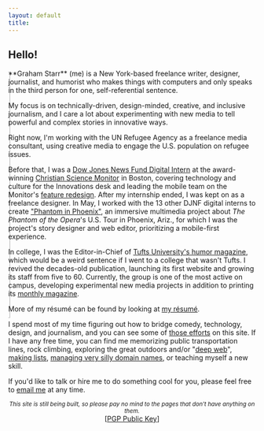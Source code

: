 ```yaml
---
layout: default
title: 
---
```


## Hello!  

<!-- <marquee direction="down" behavior="alternate" style="position:absolute;top:0;bottom:0;left:0;right:0;z-index:-1;height:100%;width:100%;"> -->
<marquee direction="right" loop="1" style="position:absolute;z-index:-1;">
<img src="http://gstarr.me/projects/images/me.jpg" alt="it me!" title="it me! (Photo credit: Kristie Chua)" style="width:500px;align:left;margin-top:5px;"> 
</marquee>
<!--
<marquee direction="up" behavior="alternate" style="position:absolute;top:0;bottom:0;left:0;right:0;z-index:-1;height:100%;width:100%;">
<marquee behavior="alternate">
<img src="http://www.clipartbest.com/cliparts/dT6/o5b/dT6o5b7Ec.png" alt="DVD" title=""> 
</marquee></marquee>   

<marquee direction="down" behavior="alternate" style="position:absolute;top:0;bottom:0;left:0;right:0;z-index:-1;height:100%;width:100%;">
<marquee direction="right" behavior="alternate">
<img src="http://i3.kym-cdn.com/photos/images/original/000/815/427/d71.gif" alt="HaHaHa" title="lol"> 
</marquee></marquee>  

<marquee direction="up" behavior="alternate" style="position:absolute;top:0;bottom:0;left:0;right:0;z-index:-1;height:100%;width:100%;">
<marquee direction="right" behavior="alternate">
<h1 style="text-align:center;word-break:keep-all;">this is so dumb</h1> 
</marquee></marquee>   

<marquee direction="right" style="position:absolute;top:0;bottom:0;left:0;right:0;z-index:-1;height:100%;width:100%;">
<img src="http://build.gstarr.me/portfolio2/tvbkgnd.gif" alt="unicorn.gif" title="I am disrupting the Net" style="width:10%;"> 
</marquee> 
-->  
**Graham Starr** (me) is a New York-based freelance writer, designer, journalist, and humorist who makes things with computers and only speaks in the third person for one, self-referential sentence.  

My focus is on technically-driven, design-minded, creative, and inclusive journalism, and I care a lot about experimenting with new media to tell powerful and complex stories in innovative ways.  

Right now, I'm working with the UN Refugee Agency as a freelance media consultant, using creative media to engage the U.S. population on refugee issues.  

Before that, I was a [Dow Jones News Fund Digital Intern](http://www.newsfund.org/) at the award-winning [Christian Science Monitor](http://www.csmonitor.com/About/People/Graham-Starr) in Boston, covering technology and culture for the Innovations desk and leading the mobile team on the Monitor's [feature redesign](http://gstarr.me/projects/design). After my internship ended, I was kept on as a freelance designer.  In May, I worked with the 13 other DJNF digital interns to create ["Phantom in Phoenix"](http://djnf.atavist.com/), an immersive multimedia project about *The Phantom of the Opera*'s U.S. Tour in Phoenix, Ariz., for which I was the project's story designer and web editor, prioritizing a mobile-first experience.   

In college, I was the Editor-in-Chief of [Tufts University's humor magazine](http://www.tuftszamboni.com/), which would be a weird sentence if I went to a college that wasn't Tufts. I revived the decades-old publication, launching its first website and growing its staff from five to 60. Currently, the group is one of the most active on campus, developing experimental new media projects in addition to printing its [monthly magazine](http://dropr.com/gstarr/57501/humor_magazine_redesign/).    

More of my résumé can be found by looking at [my résumé](http://gstarr.me/projects/resume).  

I spend most of my time figuring out how to bridge comedy, technology, design, and journalism, and you can see some of [those efforts](http://gstarr.me/projects/misc) on this site. If I have any free time, you can find me memorizing public transportation lines, rock climbing, exploring the great outdoors and/or "[deep web](http://www.cachemonet.com/)", [making lists](http://www.gstarr.me/projects), [managing very silly domain names](http://beyonce.horse/), or teaching myself a new skill.   

If you'd like to talk or hire me to do something cool for you, please feel free to <a href="mailto:&#104;&#101;&#108;&#108;&#111;&#064;&#103;&#115;&#116;&#097;&#114;&#114;&#046;&#109;&#101;?subject=Hi%20Graham%21">email me</a> at any time.  

<center><small><i>This site is still being built, so please pay no mind to the pages that don't have anything on them.</i></center></small>  

<center>[<a href="https://pgp.mit.edu/pks/lookup?op=get&search=0xDB0D92DF71F4416F">PGP Public Key</a>]</center>

<div class="home">
<!--
  <div class="posts">
    {% for post in paginator.posts %}
      <div class="post py3">
        <p class="post-meta">{{ post.date | date: site.date_format }}</p>
        <a href="{{ post.url | prepend: site.baseurl }}" class="post-link"><h3 class="h1 post-title">{{ post.title }}</h3></a>
        <p class="post-summary">
          {% if post.summary %}
            {{ post.summary }}
          {% else %}
            {{ post.excerpt }}
          {% endif %}
        </p>
      </div>
    {% endfor %}
  </div>

  {% include pagination.html %}
-->  
</div>

<script>
  (function(i,s,o,g,r,a,m){i['GoogleAnalyticsObject']=r;i[r]=i[r]||function(){
  (i[r].q=i[r].q||[]).push(arguments)},i[r].l=1*new Date();a=s.createElement(o),
  m=s.getElementsByTagName(o)[0];a.async=1;a.src=g;m.parentNode.insertBefore(a,m)
  })(window,document,'script','//www.google-analytics.com/analytics.js','ga');

  ga('create', 'UA-57711230-4', 'auto');
  ga('send', 'pageview');

</script>
